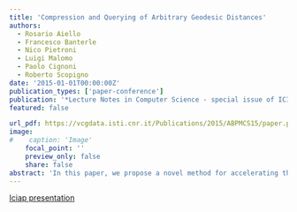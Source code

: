 ```yaml
---
title: 'Compression and Querying of Arbitrary Geodesic Distances'
authors:
  - Rosario Aiello
  - Francesco Banterle
  - Nico Pietroni
  - Luigi Malomo
  - Paolo Cignoni
  - Roberto Scopigno
date: '2015-01-01T00:00:00Z'
publication_types: ['paper-conference']
publication: '*Lecture Notes in Computer Science - special issue of ICIAP 2015*'
featured: false

url_pdf: https://vcgdata.isti.cnr.it/Publications/2015/ABPMCS15/paper.pdf
image:
#    caption: 'Image'
    focal_point: ''
    preview_only: false
    share: false
abstract: 'In this paper, we propose a novel method for accelerating the computation of geodesic distances over arbitrary manifold triangulated surfaces. The method is based on a preprocessing step where we build a data structure. This allows to store arbitrary complex distance metrics. We show that, by exploiting the precomputed data, the proposed method is significantly faster than the classical Dijkstra algorithm for the com- putation of point to point distances. Moreover, as we precompute exact geodesic distances, the proposed approach can be more accurate than state-of-the-art approximations.              Iciap presentation'
---
```

[ Iciap presentation ](https://vcgdata.isti.cnr.it/Publicstions/2015/ABPMCS15/PresentationICIAP.pptx.zip)

